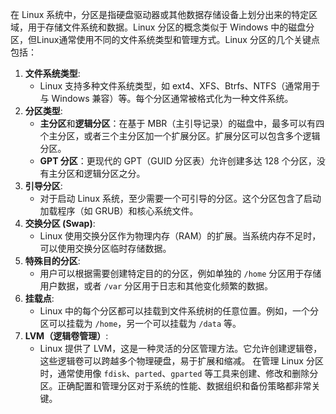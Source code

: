 在 Linux 系统中，分区是指硬盘驱动器或其他数据存储设备上划分出来的特定区域，用于存储文件系统和数据。Linux 分区的概念类似于 Windows 中的磁盘分区，但Linux通常使用不同的文件系统类型和管理方式。Linux 分区的几个关键点包括：

1. **文件系统类型**:
    - Linux 支持多种文件系统类型，如 ext4、XFS、Btrfs、NTFS（通常用于与 Windows 兼容）等。每个分区通常被格式化为一种文件系统。
2. **分区类型**:
    - **主分区**和**逻辑分区**：在基于 MBR（主引导记录）的磁盘中，最多可以有四个主分区，或者三个主分区加一个扩展分区。扩展分区可以包含多个逻辑分区。
    - **GPT 分区**：更现代的 GPT（GUID 分区表）允许创建多达 128 个分区，没有主分区和逻辑分区之分。
3. **引导分区**:
    - 对于启动 Linux 系统，至少需要一个可引导的分区。这个分区包含了启动加载程序（如 GRUB）和核心系统文件。
4. **交换分区 (Swap)**:
    - Linux 使用交换分区作为物理内存（RAM）的扩展。当系统内存不足时，可以使用交换分区临时存储数据。
5. **特殊目的分区**:
    - 用户可以根据需要创建特定目的的分区，例如单独的 `/home` 分区用于存储用户数据，或者 `/var` 分区用于日志和其他变化频繁的数据。
6. **挂载点**:
    - Linux 中的每个分区都可以挂载到文件系统树的任意位置。例如，一个分区可以挂载为 `/home`，另一个可以挂载为 `/data` 等。
7. **LVM（逻辑卷管理）**:
    - Linux 提供了 LVM，这是一种灵活的分区管理方法。它允许创建逻辑卷，这些逻辑卷可以跨越多个物理硬盘，易于扩展和缩减。
在管理 Linux 分区时，通常使用像 `fdisk`、`parted`、`gparted` 等工具来创建、修改和删除分区。正确配置和管理分区对于系统的性能、数据组织和备份策略都非常关键。